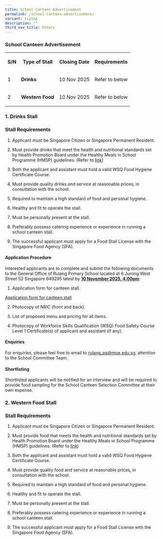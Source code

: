 ```yaml
---
title: School Canteen Advertisement
permalink: /school-canteen-advertisement/
variant: tiptap
description: ""
third_nav_title: Others
---
```

<h3><strong>School Canteen Advertisement</strong></h3>
<table style="minWidth: 100px">
<colgroup>
<col>
<col>
<col>
<col>
</colgroup>
<tbody>
<tr>
<th rowspan="1" colspan="1">
<p>S/N</p>
</th>
<th rowspan="1" colspan="1">
<p>Type of Stall</p>
</th>
<th rowspan="1" colspan="1">
<p>Closing Date</p>
</th>
<th rowspan="1" colspan="1">
<p>Requirements</p>
</th>
</tr>
<tr>
<td rowspan="1" colspan="1">
<p>1</p>
</td>
<td rowspan="1" colspan="1">
<p><strong>Drinks</strong>
</p>
</td>
<td rowspan="1" colspan="1">
<p>10 Nov 2025</p>
</td>
<td rowspan="1" colspan="1">
<p>Refer to below</p>
</td>
</tr>
<tr>
<td rowspan="1" colspan="1">
<p>2</p>
</td>
<td rowspan="1" colspan="1">
<p><strong>Western Food</strong>
</p>
</td>
<td rowspan="1" colspan="1">
<p>10 Nov 2025</p>
</td>
<td rowspan="1" colspan="1">
<p>Refer to below</p>
</td>
</tr>
</tbody>
</table>
<h3><strong>1. Drinks Stall</strong></h3>
<h3><strong>Stall Requirements</strong></h3>
<ol data-tight="true" class="tight">
<li>
<p>Applicant must be Singapore Citizen or Singapore Permanent Resident.</p>
<p></p>
</li>
<li>
<p>Must provide drinks that meet the health and nutritional standards set
by&nbsp;Health Promotion Board under the Healthy Meals in School Programme
(HMSP) guidelines. (Refer to <a href="https://www.hpb.gov.sg/schools/school-programmes/healthy-meals-in-schools-programme" rel="noopener nofollow" target="_blank">link</a>)</p>
<p></p>
</li>
<li>
<p>Both the applicant and assistant must hold a valid WSQ Food Hygiene Certificate
Course.</p>
<p></p>
</li>
<li>
<p>Must provide quality drinks and service at reasonable prices, in consultation
with the school.</p>
<p></p>
</li>
<li>
<p>Required to maintain a high standard of food and personal hygiene.</p>
<p></p>
</li>
<li>
<p>Healthy and fit to operate the stall.</p>
<p></p>
</li>
<li>
<p>Must be personally present at the stall.</p>
<p></p>
</li>
<li>
<p>Preferably possess catering experience or experience in running a school
canteen stall.</p>
<p></p>
</li>
<li>
<p>The successful applicant must apply for a Food Stall License with the
Singapore Food Agency (SFA).</p>
</li>
</ol>
<h4><strong>Application Procedure</strong></h4>
<p>Interested applicants are to complete and submit the following documents
to the General Office of Rulang Primary School located at 6 Jurong West
Street 52 Singapore 649295 latest by <strong><u>10 November 2025, 4:00pm</u></strong>:</p>
<ol data-tight="true" class="tight">
<li>
<p>Application form for canteen stall.</p>
</li>
</ol>
<p><a href="/files/Application_Form_for_Canteen_Stall.pdf" rel="noopener nofollow" target="_blank">Application form for canteen stall</a>
</p>
<ol start="2" data-tight="true" class="tight">
<li>
<p>Photocopy of NRIC (front and back).</p>
<p></p>
</li>
<li>
<p>List of proposed menu and pricing for all items.</p>
<p></p>
</li>
<li>
<p>Photocopy of Workforce Skills Qualification (WSQ) Food Safety Course Level
1 Certificate(s) of applicant and assistant (if any).</p>
</li>
</ol>
<h4><strong>Enquiries</strong></h4>
<p>For enquiries, please feel free to email to <a href="mailto:rulang_ps@moe.edu.sg" rel="noopener noreferrer nofollow" target="_blank">rulang_ps@moe.edu.sg</a>, attention
to the School Committee Team.</p>
<h4><strong>Shortlisting</strong></h4>
<p>Shortlisted applicants will be notified for an interview and will be required
to provide food sampling for the School Canteen Selection Committee at
their own expense.</p>
<h3><strong>2. Western Food Stall</strong></h3>
<h3><strong>Stall Requirements</strong></h3>
<ol data-tight="true" class="tight">
<li>
<p>Applicant must be Singapore Citizen or Singapore Permanent Resident.</p>
<p></p>
</li>
<li>
<p>Must provide food that meets the health and nutritional standards set
by Health Promotion Board under the Healthy Meals in School Programme (HMSP)
guidelines. (Refer to <a href="https://www.hpb.gov.sg/schools/school-programmes/healthy-meals-in-schools-programme" rel="noopener nofollow" target="_blank">link</a>)</p>
<p></p>
</li>
<li>
<p>Both the applicant and assistant must hold a valid WSQ Food Hygiene Certificate
Course.</p>
<p></p>
</li>
<li>
<p>Must provide quality food and service at reasonable prices, in consultation
with the school.</p>
<p></p>
</li>
<li>
<p>Required to maintain a high standard of food and personal hygiene.</p>
<p></p>
</li>
<li>
<p>Healthy and fit to operate the stall.</p>
<p></p>
</li>
<li>
<p>Must be personally present at the stall.</p>
<p></p>
</li>
<li>
<p>Preferably possess catering experience or experience in running a school
canteen stall.</p>
<p></p>
</li>
<li>
<p>The successful applicant must apply for a Food Stall License with the
Singapore Food Agency (SFA).</p>
</li>
</ol>
<p></p>